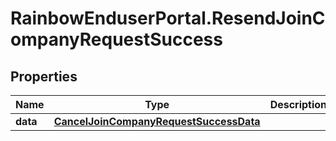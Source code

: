 # RainbowEnduserPortal.ResendJoinCompanyRequestSuccess

## Properties

Name | Type | Description | Notes
------------ | ------------- | ------------- | -------------
**data** | [**CancelJoinCompanyRequestSuccessData**](CancelJoinCompanyRequestSuccessData.md) |  | 


